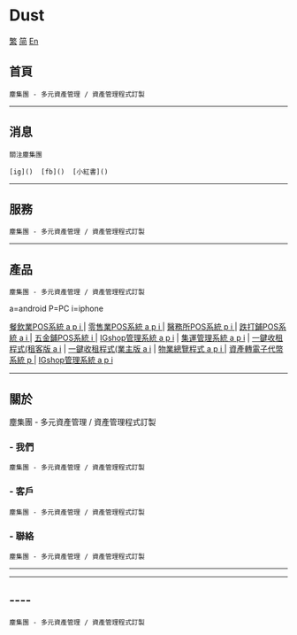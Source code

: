 # Dust



 [繁]()  [简]()  [En]()




## 首頁

    塵集團 - 多元資產管理 / 資產管理程式訂製



---



## 消息

    關注塵集團
    
    [ig]()  [fb]()  [小紅書]()


---




## 服務

    塵集團 - 多元資產管理 / 資產管理程式訂製


---



## 產品

    塵集團 - 多元資產管理 / 資產管理程式訂製

a=android P=PC i=iphone


[餐飲業POS系統 a p i ]() | [零售業POS系統 a p i ]() | [醫務所POS系統  p i ]() | [跌打鋪POS系統 a i ]() | [五金鋪POS系統 i ]() | [IGshop管理系統 a p i]() | [集運管理系統 a p i]() | [一鍵收租程式(租客版 a i]() | [一鍵收租程式(業主版 a i]() | [物業總覽程式 a p i ]() | [資產轉電子代幣系統 p ]() | [IGshop管理系統 a p i]()




---




## 關於

 塵集團 - 多元資產管理 / 資產管理程式訂製

### - 我們

    塵集團 - 多元資產管理 / 資產管理程式訂製

### - 客戶

    塵集團 - 多元資產管理 / 資產管理程式訂製

### - 聯絡

    塵集團 - 多元資產管理 / 資產管理程式訂製


---











------



## ----

    塵集團 - 多元資產管理 / 資產管理程式訂製





[]()


[]()

    
    





